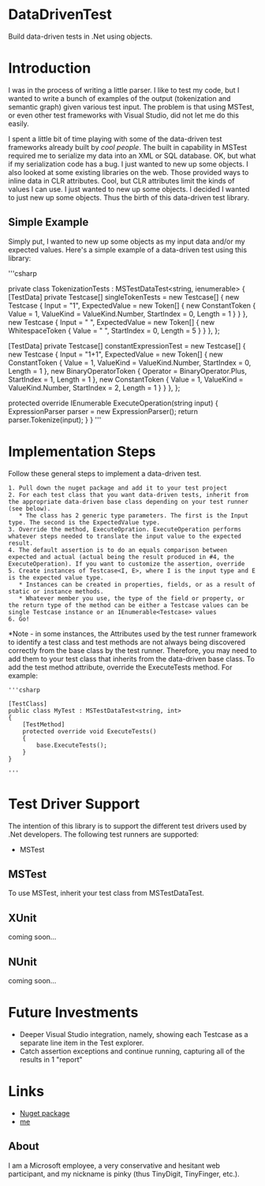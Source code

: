 # DataDrivenTest
Build data-driven tests in .Net using objects.

# Introduction
I was in the process of writing a little parser. I like to test my code, but I wanted to write a bunch of examples of the output (tokenization and semantic graph) given various test input. The problem is that using MSTest, or even other test frameworks with Visual Studio, did not let me do this easily.

I spent a little bit of time playing with some of the data-driven test frameworks already built by *cool people*. The built in capability in MSTest required me to serialize my data into an XML or SQL database. OK, but what if my serialization code has a bug. I just wanted to new up some objects. I also looked at some existing libraries on the web. Those provided ways to inline data in CLR attributes. Cool, but CLR attributes limit the kinds of values I can use. I just wanted to new up some objects. I decided I wanted to just new up some objects. Thus the birth of this data-driven test library.

## Simple Example
Simply put, I wanted to new up some objects as my input data and/or my expected values. Here's a simple example of a data-driven test using this library:


'''csharp

private class TokenizationTests : MSTestDataTest<string, ienumerable<Token>>
{
[TestData]
private Testcase[] singleTokenTests = new Testcase[]
{
new Testcase { Input = "1", ExpectedValue = new Token[]
{
new ConstantToken { Value = 1, ValueKind = ValueKind.Number, StartIndex = 0, Length = 1 }
}
},
new Testcase { Input = "     ", ExpectedValue = new Token[]
{
new WhitespaceToken { Value = "     ", StartIndex = 0, Length = 5 }
}
},
};

[TestData]
private Testcase[] constantExpressionTest = new Testcase[]
{
new Testcase { Input = "1+1", ExpectedValue = new Token[]
{
new ConstantToken { Value = 1, ValueKind = ValueKind.Number, StartIndex = 0, Length = 1 },
new BinaryOperatorToken { Operator = BinaryOperator.Plus, StartIndex = 1, Length = 1 },
new ConstantToken { Value = 1, ValueKind = ValueKind.Number, StartIndex = 2, Length = 1 }
}
},
};

protected override IEnumerable<Token> ExecuteOperation(string input)
{
ExpressionParser parser = new ExpressionParser();
return parser.Tokenize(input);
}
}
'''

# Implementation Steps
Follow these general steps to implement a data-driven test.

    1. Pull down the nuget package and add it to your test project
    2. For each test class that you want data-driven tests, inherit from the appropriate data-driven base class depending on your test runner (see below).
       * The class has 2 generic type parameters. The first is the Input type. The second is the ExpectedValue type.
    3. Override the method, ExecuteOpration. ExecuteOperation performs whatever steps needed to translate the input value to the expected result.
    4. The default assertion is to do an equals comparison between expected and actual (actual being the result produced in #4, the ExecuteOperation). If you want to customize the assertion, override
    5. Create instances of Testcase<I, E>, where I is the input type and E is the expected value type.
       * Instances can be created in properties, fields, or as a result of static or instance methods.
       * Whatever member you use, the type of the field or property, or the return type of the method can be either a Testcase values can be single Testcase instance or an IEnumerable<Testcase> values
    6. Go!

*Note - in some instances, the Attributes used by the test runner framework to identify a test class and test methods are not always being discovered correctly from the base class by the test runner. Therefore, you may need to add them to your test class that inherits from the data-driven base class. To add the test method attribute, override the ExecuteTests method. For example:

    '''csharp

    [TestClass]
    public class MyTest : MSTestDataTest<string, int>
    {
        [TestMethod]
        protected override void ExecuteTests()
        {
            base.ExecuteTests();
        }
    }

    '''

# Test Driver Support
The intention of this library is to support the different test drivers used by .Net developers. The following test runners are supported:

* MSTest

## MSTest

To use MSTest, inherit your test class from MSTestDataTest. 

## XUnit
coming soon...

## NUnit
coming soon...

# Future Investments

* Deeper Visual Studio integration, namely, showing each Testcase as a separate line item in the Test explorer.
* Catch assertion exceptions and continue running, capturing all of the results in 1 "report"

# Links
* [Nuget package](http://www.nuget.org/packages/TinyDigit.DataTest)
* [me](http://www.tinyfinger.com)

## About
I am a Microsoft employee, a very conservative and hesitant web participant, and my nickname is pinky (thus TinyDigit, TinyFinger, etc.). 